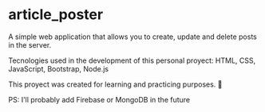 # article_poster
A simple web application that allows you to create, update and delete posts in the server.

Tecnologies used in the development of this personal proyect: HTML, CSS, JavaScript, Bootstrap, Node.js

This proyect was created for learning and practicing purposes. 🙂

PS: I'll probably add Firebase or MongoDB in the future
